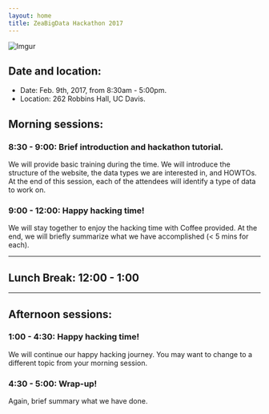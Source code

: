```yaml
---
layout: home
title: ZeaBigData Hackathon 2017
---
```


![Imgur](http://i.imgur.com/MXFmM3C.png)

## Date and location:
- Date: Feb. 9th, 2017, from 8:30am - 5:00pm.
- Location: 262 Robbins Hall, UC Davis.


## Morning sessions:  

### 8:30 - 9:00: Brief introduction and hackathon tutorial.
We will provide basic training during the time. We will introduce the structure of the website, the data types we are interested in, and HOWTOs. At the end of this session, each of the attendees will identify a type of data to work on.

### 9:00 - 12:00: Happy hacking time!
We will stay together to enjoy the hacking time with Coffee provided. At the end, we will briefly summarize what we have accomplished (< 5 mins for each).

------------------

## Lunch Break: 12:00 - 1:00

-------------

## Afternoon sessions:  

### 1:00 - 4:30: Happy hacking time!  
We will continue our happy hacking journey. You may want to change to a different topic from your morning session.

### 4:30 - 5:00: Wrap-up!  
Again, brief summary what we have done.
